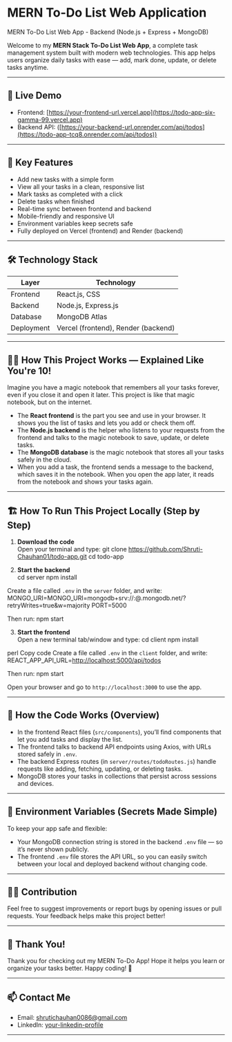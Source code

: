 # MERN To-Do List Web Application
MERN To-Do List Web App - Backend (Node.js + Express + MongoDB)

Welcome to my **MERN Stack To-Do List Web App**, a complete task management system built with modern web technologies. This app helps users organize daily tasks with ease — add, mark done, update, or delete tasks anytime.

---

## 🚀 Live Demo

- Frontend: [https://your-frontend-url.vercel.app](https://todo-app-six-gamma-99.vercel.app)  
- Backend API: ([https://your-backend-url.onrender.com/api/todos](https://todo-app-tcq8.onrender.com/api/todos))

---

## 🌟 Key Features

- Add new tasks with a simple form  
- View all your tasks in a clean, responsive list  
- Mark tasks as completed with a click  
- Delete tasks when finished  
- Real-time sync between frontend and backend  
- Mobile-friendly and responsive UI  
- Environment variables keep secrets safe  
- Fully deployed on Vercel (frontend) and Render (backend)  

---

## 🛠️ Technology Stack

| Layer     | Technology                |
| --------- | -------------------------|
| Frontend  | React.js, CSS             |
| Backend   | Node.js, Express.js       |
| Database  | MongoDB Atlas             |
| Deployment| Vercel (frontend), Render (backend) |

---

## 🧑‍🏫 How This Project Works — Explained Like You're 10!

Imagine you have a magic notebook that remembers all your tasks forever, even if you close it and open it later. This project is like that magic notebook, but on the internet.

- The **React frontend** is the part you see and use in your browser. It shows you the list of tasks and lets you add or check them off.
- The **Node.js backend** is the helper who listens to your requests from the frontend and talks to the magic notebook to save, update, or delete tasks.
- The **MongoDB database** is the magic notebook that stores all your tasks safely in the cloud.
- When you add a task, the frontend sends a message to the backend, which saves it in the notebook. When you open the app later, it reads from the notebook and shows your tasks again.

---

## 🏗️ How To Run This Project Locally (Step by Step)

1. **Download the code**  
   Open your terminal and type:
git clone https://github.com/Shruti-Chauhan01/todo-app.git
cd todo-app

2. **Start the backend**  
cd server
npm install


Create a file called `.env` in the `server` folder, and write:
MONGO_URI=MONGO_URI=mongodb+srv://<USERNAME>:<PASSWORD>@<CLUSTER>.mongodb.net/<DBNAME>?retryWrites=true&w=majority
PORT=5000

Then run:
npm start

3. **Start the frontend**  
Open a new terminal tab/window and type:
cd client
npm install

perl
Copy code
Create a file called `.env` in the `client` folder, and write:
REACT_APP_API_URL=[http://localhost:5000/api/todos](https://todo-app-tcq8.onrender.com/api/todos)

Then run:
npm start

Open your browser and go to `http://localhost:3000` to use the app.

---

## 🔧 How the Code Works (Overview)

- In the frontend React files (`src/components`), you’ll find components that let you add tasks and display the list.
- The frontend talks to backend API endpoints using Axios, with URLs stored safely in `.env`.
- The backend Express routes (in `server/routes/todoRoutes.js`) handle requests like adding, fetching, updating, or deleting tasks.
- MongoDB stores your tasks in collections that persist across sessions and devices.

---

## 🔐 Environment Variables (Secrets Made Simple)

To keep your app safe and flexible:

- Your MongoDB connection string is stored in the backend `.env` file — so it’s never shown publicly.
- The frontend `.env` file stores the API URL, so you can easily switch between your local and deployed backend without changing code.

---

## 👩‍💻 Contribution

Feel free to suggest improvements or report bugs by opening issues or pull requests. Your feedback helps make this project better!

---

## 🙏 Thank You!

Thank you for checking out my MERN To-Do App! Hope it helps you learn or organize your tasks better. Happy coding! 🚀

---

## 📫 Contact Me

- Email: shrutichauhan0086@gmail.com 
- LinkedIn: [your-linkedin-profile](https://www.linkedin.com/in/shruti-chauhan-35b082338/)

---
